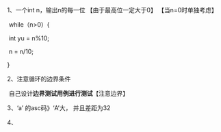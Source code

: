 1、一个int n，输出n的每一位 【由于最高位一定大于0】 【当n=0时单独考虑】

​	 while（n>0）{

​			int yu = n%10;

​			n = n/10;

}

2、注意循环的边界条件

​	自己设计**边界测试用例进行测试**【注意边界】

3、‘a’ 的asc码》‘A’大， 并且差距为32

4、